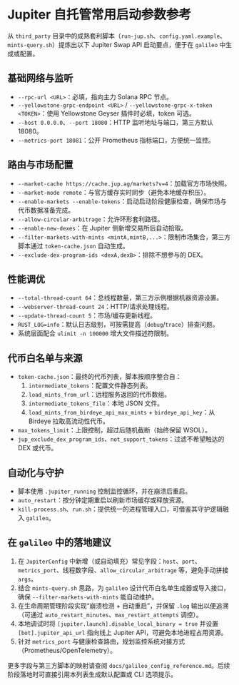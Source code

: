 # Jupiter 自托管常用启动参数参考

从 `third_party` 目录中的成熟套利脚本（`run-jup.sh`、`config.yaml.example`、`mints-query.sh`）提炼出以下 Jupiter Swap API 启动要点，便于在 `galileo` 中生成或配置。

## 基础网络与监听
- `--rpc-url <URL>`：必填，指向主力 Solana RPC 节点。
- `--yellowstone-grpc-endpoint <URL>` / `--yellowstone-grpc-x-token <TOKEN>`：使用 Yellowstone Geyser 插件时必填，token 可选。
- `--host 0.0.0.0`、`--port 18080`：HTTP 监听地址与端口，第三方默认 18080。
- `--metrics-port 18081`：公开 Prometheus 指标端口，方便统一监控。

## 路由与市场配置
- `--market-cache https://cache.jup.ag/markets?v=4`：加载官方市场快照。
- `--market-mode remote`：与官方缓存实时同步（避免本地缓存积压）。
- `--enable-markets --enable-tokens`：启动启动阶段健康检查，确保市场与代币数据准备完成。
- `--allow-circular-arbitrage`：允许环形套利路径。
- `--enable-new-dexes`：在 Jupiter 侧新增交易所后自动拾取。
- `--filter-markets-with-mints <mintA,mintB,...>`：限制市场集合，第三方脚本通过 `token-cache.json` 自动生成。
- `--exclude-dex-program-ids <dexA,dexB>`：排除不想参与的 DEX。

## 性能调优
- `--total-thread-count 64`：总线程数量，第三方示例根据机器资源设置。
- `--webserver-thread-count 24`：HTTP/请求处理线程。
- `--update-thread-count 5`：市场/缓存更新线程。
- `RUST_LOG=info`：默认日志级别，可按需提高（`debug`/`trace`）排查问题。
- 系统层面配合 `ulimit -n 100000` 增大文件描述符限制。

## 代币白名单与来源
- `token-cache.json`：最终的代币列表，脚本按顺序整合自：
  1. `intermediate_tokens`：配置文件静态列表。
  2. `load_mints_from_url`：远程服务返回的代币数组。
  3. `intermediate_tokens_file`：本地 JSON 文件。
  4. `load_mints_from_birdeye_api_max_mints` + `birdeye_api_key`：从 Birdeye 拉取高流动性代币。
- `max_tokens_limit`：上限控制，超过后随机截断（始终保留 WSOL）。
- `jup_exclude_dex_program_ids`、`not_support_tokens`：过滤不希望触达的 DEX 或代币。

## 自动化与守护
- 脚本使用 `.jupiter_running` 控制监控循环，并在崩溃后重启。
- `auto_restart`：按分钟定期重启以刷新市场缓存或释放资源。
- `kill-process.sh`、`run.sh`：提供统一的进程管理入口，可借鉴其守护逻辑融入 `galileo`。

## 在 `galileo` 中的落地建议
1. 在 `JupiterConfig` 中新增（或自动填充）常见字段：`host`、`port`、`metrics_port`、线程数字段、`allow_circular_arbitrage` 等，避免手动拼接 `args`。
2. 结合 `mints-query.sh` 思路，为 `galileo` 设计代币白名单生成器或导入接口，确保 `--filter-markets-with-mints` 能自动维护。
3. 在生命周期管理阶段实现“崩溃检测 + 自动重启”，并保留 `.log` 输出以便追溯（可通过 `auto_restart_minutes`、`max_restart_attempts` 调控）。
4. 本地调试时将 `[jupiter.launch].disable_local_binary = true` 并设置 `[bot].jupiter_api_url` 指向线上 Jupiter API，可避免本地进程占用资源。
5. 针对 `metrics_port` 与健康检查路由，规划监控系统对接方式（Prometheus/OpenTelemetry）。

更多字段与第三方脚本的映射请查阅 `docs/galileo_config_reference.md`。后续阶段落地时可直接引用本列表生成默认配置或 CLI 选项提示。
